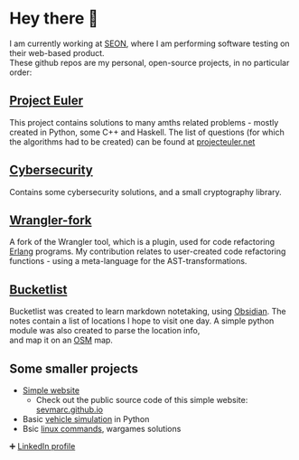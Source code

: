 # Hey there 👋

I am currently working at [SEON](https://seon.io), where I am performing software testing on their web-based product.  
These github repos are my personal, open-source projects, in no particular order:  

## [Project Euler](https://github.com/sevmarc/project_euler)

This project contains solutions to many amths related problems - mostly created in Python, some C++ and Haskell. The list of questions (for which the algorithms had to be created) can be found at [projecteuler.net](https://projecteuler.net)

## [Cybersecurity](https://github.com/sevmarc/cybersecurity)

Contains some cybersecurity solutions, and a small cryptography library.

## [Wrangler-fork](https://github.com/sevmarc/wrangler)

A fork of the Wrangler tool, which is a plugin, used for code refactoring [Erlang](https://www.erlang.org) programs. My contribution relates to user-created code refactoring functions - using a meta-language for the AST-transformations.

## [Bucketlist](https://github.com/sevmarc/bucketlist)

Bucketlist was created to learn markdown notetaking, using [Obsidian](obsidian.md). The notes contain a list of locations I hope to visit one day. A simple python module was also created to parse the location info,  
and map it on an [OSM](https://www.openstreetmap.org) map.  

## Some smaller projects

- [Simple website](https://github.com/sevmarc/sevmarc.github.io)
  - Check out the public source code of this simple website: [sevmarc.github.io](https://sevmarc.github.io)
- Basic [vehicle simulation](https://github.com/sevmarc/vehicle_simulation-swtesting_practice) in Python
- Bsic [linux commands](https://github.com/sevmarc/configs-linux-knowhow), wargames solutions

:heavy_plus_sign: [LinkedIn profile](https://www.linkedin.com/in/marton-sevella)

<!--
**sevmarc/sevmarc** is a ✨ _special_ ✨ repository because its `README.md` (this file) appears on your GitHub profile.

Here are some ideas to get you started:

- 🔭 I’m currently working on ...
- 🌱 I’m currently learning ...
- 👯 I’m looking to collaborate on ...
- 🤔 I’m looking for help with ...
- 💬 Ask me about ...
- 📫 How to reach me: ...
- 😄 Pronouns: ...
- ⚡ Fun fact: ...
-->

